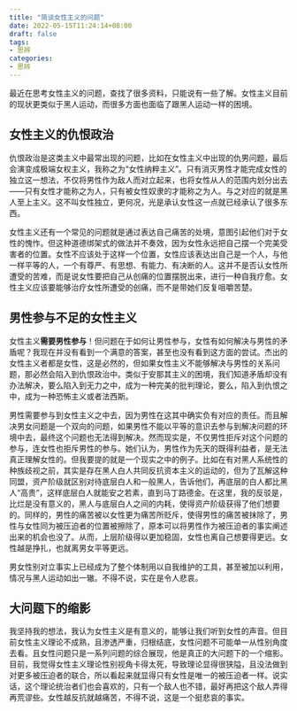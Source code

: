 ```yaml
---
title: "简谈女性主义的问题"
date: 2022-05-15T11:24:14+08:00
draft: false
tags:
- 思辨
categories:
- 思辨
---
```


最近在思考女性主义的问题，查找了很多资料，只能说有一些了解。女性主义目前的现状更类似于黑人运动，而很多方面也面临了跟黑人运动一样的困境。

## 女性主义的仇恨政治

仇恨政治是这类主义中最常出现的问题，比如在女性主义中出现的仇男问题，最后会演变成极端女权主义，我称之为“女性纳粹主义”。只有消灭男性才能完成女性的独立这一想法，不仅将男性作为敌人而对立起来，也将女性从人的范围内划分出去——只有女性才能称之为人，只有被女性奴隶的才能称之为人。与之对应的就是黑人至上主义。这不叫女性独立，更何况，光是承认女性这一点就已经承认了很多东西。

女性主义还有一个常见的问题就是通过表达自己痛苦的处境，意图引起他们对于女性的愧怍。但这种道德绑架式的做法并不奏效，因为女性永远把自己摆一个完美受害者的位置。女性不应该处于这样一个位置，女性应该表达出自己是一个人，与他一样平等的人，一个有尊严、有思想、有能力、有决断的人。这并不是否认女性所遭受的苦难，而是说女性要把自己从创痛的位置摆脱出来，进行一种自我疗愈。女性主义应该要能够治疗女性所遭受的创痛，而不是带她们反复咀嚼苦楚。

## 男性参与不足的女性主义

女性主义**需要男性参与**！但问题在于如何让男性参与，女性有如何解决与男性的矛盾呢？我现在并没有看到一个满意的答案，甚至也没有看到这方面的尝试。杰出的女性主义者都是女性，这是必然的，但如果女性主义不能够解决与男性的关系问题，那必然会陷入到仇恨政治中。类似于安那其主义的困境，我们知道矛盾却没有办法解决，要么陷入到无力之中，成为一种完美的批判理论，要么，陷入到仇恨之中，成为一种恐怖主义或者法西斯。

男性需要参与到女性主义之中去，因为男性在这其中确实负有对应的责任。而且解决男女问题是一个双向的问题，如果男性不能以平等的意识去参与到解决问题的环境中去，最终这个问题也无法得到解决。然而现实是，不仅男性拒斥对这个问题的参与，连女性也拒斥男性的参与。她们认为，男性作为先天的既得利益者，是无法真正理解女性的。但我要提的就是一个现实之中的例子。比如在有对黑人系统性的种族歧视之前，其实是存在黑人白人共同反抗资本主义的运动的，但为了瓦解这种同盟，资产阶级就区别对待底层白人和一般黑人，告诉他们，再底层的白人都比黑人“高贵”，这样底层白人就能安之若素，直到马丁路德金。在这里，我的反驳是，比烂是没有意义的，黑人与底层白人之间的内耗，使得资产阶级获得了他们想要的。同样的，男性的痛苦被以女性更为痛苦所贬斥，使得男性的痛苦被抹除了，男性与女性同为被压迫者的位置被擦除了，原本可以将男性作为被压迫者的事实阐述出来的机会也没了。从而，上层阶级得以更加稳固，女性也离自己想要得更远。女性越是挣扎，也就离男女平等更远。

男女性别对立事实上已经成为了整个体制用以自我维护的工具，甚至被加以利用，情况与黑人运动如出一辙。不得不说，实在是令人悲哀。

## 大问题下的缩影

我坚持我的想法，我认为女性主义是有意义的，能够让我们听到女性的声音。但目前女性主义理论不成熟，且渗透严重，归根结底，女性问题不可能单一从性别角度去看。且女性问题只是一系列问题的综合展现，他是真正的大问题下的一个缩影。目前，我觉得女性主义理论性别视角卡得太死，导致理论显得很狭隘，且没法做到对更多被压迫者的联合，所以看起来就显得只有女性是唯一的被压迫者一样。说实话，这个理论统治者们也会喜欢的，只有一个敌人也不错，最好再把这个敌人弄得再荒谬些。女性越反抗就越痛苦，不得不说，这是一个挺悲哀的事实。
